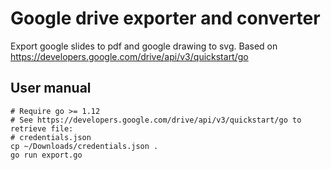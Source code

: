 # Google drive exporter and converter

Export google slides to pdf and google drawing to svg.
Based on https://developers.google.com/drive/api/v3/quickstart/go

## User manual

```shell
# Require go >= 1.12
# See https://developers.google.com/drive/api/v3/quickstart/go to retrieve file:
# credentials.json
cp ~/Downloads/credentials.json .
go run export.go
``` 

